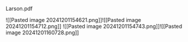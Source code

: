 Larson.pdf


![[Pasted image 20241201154621.png]]![[Pasted image 20241201154712.png]]
![[Pasted image 20241201154743.png]]![[Pasted image 20241201160728.png]]
